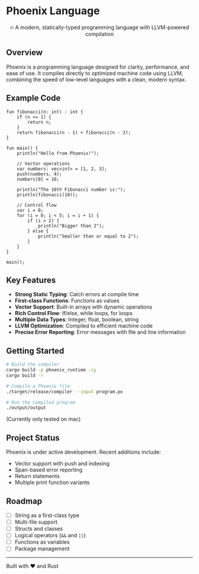 # Phoenix Language

<p align="center">
  🔥 A modern, statically-typed programming language with LLVM-powered compilation
</p>

## Overview

Phoenix is a programming language designed for clarity, performance, and ease of use. It compiles directly to optimized machine code using LLVM, combining the speed of low-level languages with a clean, modern syntax.

## Example Code

```
fun fibonacci(n: int) : int {
    if (n <= 1) {
        return n;
    }
    return fibonacci(n - 1) + fibonacci(n - 2);
}

fun main() {
    println("Hello from Phoenix!");

    // Vector operations
    var numbers: vec<int> = [1, 2, 3];
    push(numbers, 4);
    numbers[0] = 10;

    println("The 10th Fibonacci number is:");
    println(fibonacci(10));

    // Control flow
    var i = 0;
    for (i = 0; i < 5; i = i + 1) {
        if (i > 2) {
            println("Bigger than 2");
        } else {
            println("Smaller than or equal to 2");
        }
    }
}

main();
```

## Key Features

- **Strong Static Typing**: Catch errors at compile time
- **First-class Functions**: Functions as values
- **Vector Support**: Built-in arrays with dynamic operations
- **Rich Control Flow**: If/else, while loops, for loops
- **Multiple Data Types**: Integer, float, boolean, string
- **LLVM Optimization**: Compiled to efficient machine code
- **Precise Error Reporting**: Error messages with file and line information

## Getting Started

```bash
# Build the compiler
cargo build -p phoenix_runtime -r; 
cargo build -r

# Compile a Phoenix file
./target/release/compiler --input program.px

# Run the compiled program
./output/output
```
(Currently only tested on mac)

## Project Status

Phoenix is under active development. Recent additions include:
- Vector support with push and indexing
- Span-based error reporting
- Return statements
- Multiple print function variants

## Roadmap

- [ ] String as a first-class type
- [ ] Multi-file support
- [ ] Structs and classes
- [ ] Logical operators (`&&` and `||`)
- [ ] Functions as variables
- [ ] Package management

---

Built with ❤️ and Rust